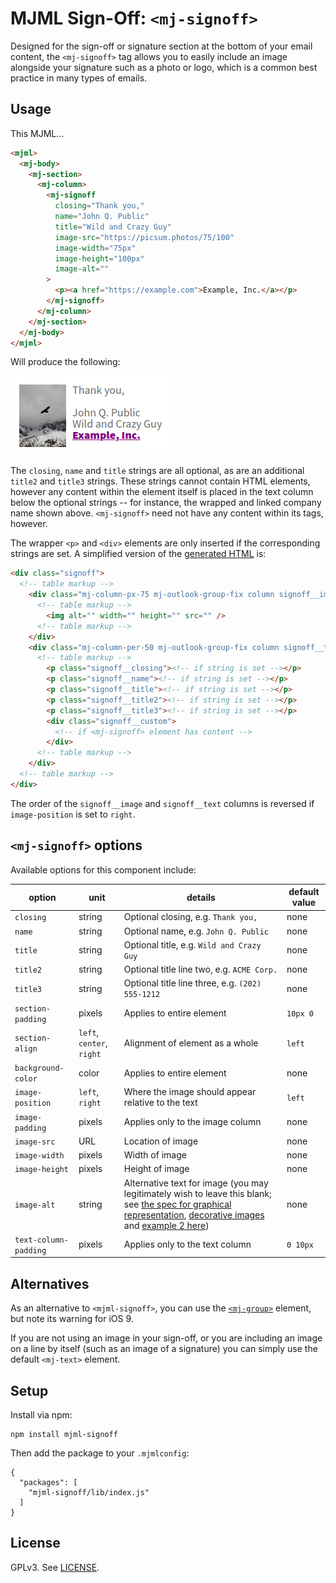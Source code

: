 # MJML Sign-Off: `<mj-signoff>`

Designed for the sign-off or signature section at the bottom of your email
content, the `<mj-signoff>` tag allows you to easily include an image alongside
your signature such as a photo or logo, which is a common best practice in many
types of emails.

## Usage

This MJML...

```html
<mjml>
  <mj-body>
    <mj-section>
      <mj-column>
        <mj-signoff
          closing="Thank you,"
          name="John Q. Public"
          title="Wild and Crazy Guy"
          image-src="https://picsum.photos/75/100"
          image-width="75px"
          image-height="100px"
          image-alt=""
        >
          <p><a href="https://example.com">Example, Inc.</a></p>
        </mj-signoff>
      </mj-column>
    </mj-section>
  </mj-body>
</mjml>

```

Will produce the following:

![Example of generated markup from the MJML Signoff component](examples/mjml-signoff-screenshot.png)

The `closing`, `name` and `title` strings are all optional, as are an
additional `title2` and `title3` strings. These strings cannot contain HTML
elements, however any content within the element itself is placed in the text
column below the optional strings -- for instance, the wrapped and linked
company name shown above. `<mj-signoff>` need not have any content within its
tags, however.

The wrapper `<p>` and `<div>` elements are only inserted if the corresponding strings are set. A simplified version of the [generated HTML](examples/index.html) is:

```html
<div class="signoff">
  <!-- table markup -->
    <div class="mj-column-px-75 mj-outlook-group-fix column signoff__image">
      <!-- table markup -->
        <img alt="" width="" height="" src="" />
      <!-- table markup -->
    </div>
    <div class="mj-column-per-50 mj-outlook-group-fix column signoff__text">
      <!-- table markup -->
        <p class="signoff__closing"><!-- if string is set --></p>
        <p class="signoff__name"><!-- if string is set --></p>
        <p class="signoff__title"><!-- if string is set --></p>
        <p class="signoff__title2"><!-- if string is set --></p>
        <p class="signoff__title3"><!-- if string is set --></p>
        <div class="signoff__custom">
          <!-- if <mj-signoff> element has content -->
        </div>
      <!-- table markup -->
    </div>
  <!-- table markup -->
</div>
```

The order of the `signoff__image` and `signoff__text` columns is reversed if `image-position` is set to `right`.

## `<mj-signoff>` options

Available options for this component include:


| option                | unit                      | details                                                                                                                                                                                                                                                                                                                                                                                                                                         | default value |
| --------------------- | ------------------------- | ----------------------------------------------------------------------------------------------------------------------------------------------------------------------------------------------------------------------------------------------------------------------------------------------------------------------------------------------------------------------------------------------------------------------------------------------- | ------------- |
| `closing`             | string                    | Optional closing, e.g. `Thank you,`                                                                                                                                                                                                                                                                                                                                                                                                             | none          |
| `name`                | string                    | Optional name, e.g. `John Q. Public`                                                                                                                                                                                                                                                                                                                                                                                                            | none          |
| `title`               | string                    | Optional title, e.g. `Wild and Crazy Guy`                                                                                                                                                                                                                                                                                                                                                                                                       | none          |
| `title2`              | string                    | Optional title line two, e.g. `ACME Corp.`                                                                                                                                                                                                                                                                                                                                                                                                      | none          |
| `title3`              | string                    | Optional title line three, e.g. `(202) 555-1212`                                                                                                                                                                                                                                                                                                                                                                                                | none          |
| `section-padding`     | pixels                    | Applies to entire element                                                                                                                                                                                                                                                                                                                                                                                                                       | `10px 0`      |
| `section-align`       | `left`, `center`, `right` | Alignment of element as a whole                                                                                                                                                                                                                                                                                                                                                                                                                 | `left`        |
| `background-color`    | color                     | Applies to entire element                                                                                                                                                                                                                                                                                                                                                                                                                       | none          |
| `image-position`      | `left`, `right`           | Where the image should appear relative to the text                                                                                                                                                                                                                                                                                                                                                                                              | `left`        |
| `image-padding`       | pixels                    | Applies only to the image column                                                                                                                                                                                                                                                                                                                                                                                                                | none          |
| `image-src`           | URL                       | Location of image                                                                                                                                                                                                                                                                                                                                                                                                                               | none          |
| `image-width`         | pixels                    | Width of image                                                                                                                                                                                                                                                                                                                                                                                                                                  | none          |
| `image-height`        | pixels                    | Height of image                                                                                                                                                                                                                                                                                                                                                                                                                                 | none          |
| `image-alt`           | string                    | Alternative text for image (you may legitimately wish to leave this blank; see [the spec for graphical representation](https://html.spec.whatwg.org/multipage/images.html#a-graphical-representation-of-some-of-the-surrounding-text), [decorative images](https://html.spec.whatwg.org/multipage/images.html#a-purely-decorative-image-that-doesn't-add-any-information) and [example 2 here](https://webaim.org/techniques/alttext/#context)) | none          |
| `text-column-padding` | pixels                    | Applies only to the text column                                                                                                                                                                                                                                                                                                                                                                                                                 | `0 10px`      |


## Alternatives

As an alternative to `<mjml-signoff>`, you can use the
[`<mj-group>`](https://documentation.mjml.io/#mj-group) element, but note its
warning for iOS 9.

If you are not using an image in your sign-off, or you are including an image
on a line by itself (such as an image of a signature) you can simply use the
default `<mj-text>` element.

## Setup

Install via npm:

```
npm install mjml-signoff
```

Then add the package to your `.mjmlconfig`:

```
{
  "packages": [
    "mjml-signoff/lib/index.js"
  ]
}
```

## License

GPLv3. See [LICENSE](LICENSE).
